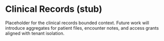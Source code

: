 # Clinical Records (stub)

Placeholder for the clinical records bounded context. Future work will introduce aggregates for patient files, encounter notes, and access grants aligned with tenant isolation.
